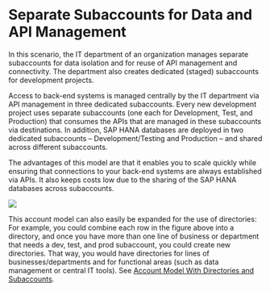 <!-- loioc973258cbb9a4e399b0d5ec988ead034 -->

# Separate Subaccounts for Data and API Management

In this scenario, the IT department of an organization manages separate subaccounts for data isolation and for reuse of API management and connectivity. The department also creates dedicated \(staged\) subaccounts for development projects.

Access to back-end systems is managed centrally by the IT department via API management in three dedicated subaccounts. Every new development project uses separate subaccounts \(one each for Development, Test, and Production\) that consumes the APIs that are managed in these subaccounts via destinations. In addition, SAP HANA databases are deployed in two dedicated subaccounts – Development/Testing and Production – and shared across different subaccounts.

The advantages of this model are that it enables you to scale quickly while ensuring that connections to your back-end systems are always established via APIs. It also keeps costs low due to the sharing of the SAP HANA databases across subaccounts.

![](images/sap_cp_lm_account_model_scenarios_2_029bbee.png)

This account model can also easily be expanded for the use of directories: For example, you could combine each row in the figure above into a directory, and once you have more than one line of business or department that needs a dev, test, and prod subaccount, you could create new directories. That way, you would have directories for lines of businesses/departments and for functional areas \(such as data management or central IT tools\). See [Account Model With Directories and Subaccounts](account-model-with-directories-and-subaccounts-b5a6b58.md#loiob5a6b58694784d0c9f4ff85f9b7336dd).

